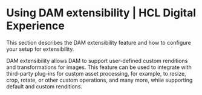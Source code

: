 # Using DAM extensibility \| HCL Digital Experience

This section describes the DAM extensibility feature and how to configure your setup for extensibility.

DAM extensibility allows DAM to support user-defined custom renditions and transformations for images. This feature can be used to integrate with third-party plug-ins for custom asset processing, for example, to resize, crop, rotate, or other custom operations, and many more, while supporting default and custom renditions.

